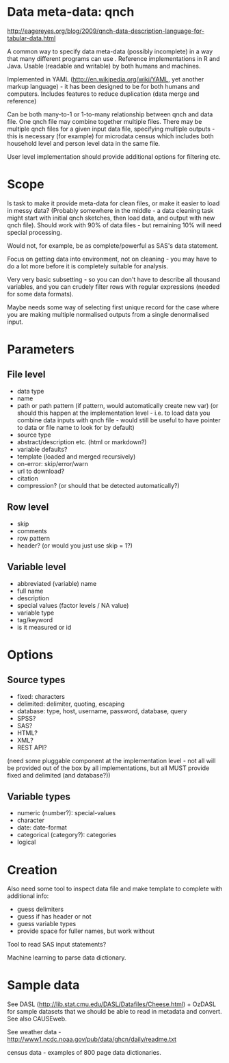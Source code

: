# Data meta-data: qnch

http://eagereyes.org/blog/2009/qnch-data-description-language-for-tabular-data.html

A common way to specify data meta-data (possibly incomplete) in a way that
many different programs can use . Reference implementations in R and Java.
Usable (readable and writable) by both humans and machines.

Implemented in YAML (http://en.wikipedia.org/wiki/YAML, yet another markup language) - it has been designed to be for both humans and computers. Includes features to reduce duplication (data merge and reference)

Can be both many-to-1 or 1-to-many relationship between qnch and data file. One qnch file may combine together multiple files. There may be multiple qnch files for a given input data file, specifying multiple outputs - this is necessary (for example) for microdata census which includes both household level and person level data in the same file.

User level implementation should provide additional options for filtering etc.

# Scope

Is task to make it provide meta-data for clean files, or make it easier to load in messy data? (Probably somewhere in the middle - a data cleaning task might start with initial qnch sketches, then load data, and output with new qnch file). Should work with 90% of data files - but remaining 10% will need special processing. 

Would not, for example, be as complete/powerful as SAS's data statement.  

Focus on getting data into environment, not on cleaning - you may have to do a lot more before it is completely suitable for analysis.

Very very basic subsetting - so you can don't have to describe all thousand variables, and you can crudely filter rows with regular expressions (needed for some data formats).

Maybe needs some way of selecting first unique record for the case where you are making multiple normalised outputs from a single denormalised input.

# Parameters

## File level

* data type
* name
* path or path pattern (if pattern, would automatically create new var) (or should this happen at the implementation level - i.e. to load data you combine data inputs with qnch file - would still be useful to have pointer to data or file name to look for by default)
* source type
* abstract/description etc. (html or markdown?)
* variable defaults?
* template (loaded and merged recursively)
* on-error: skip/error/warn 
* url to download?
* citation
* compression? (or should that be detected automatically?)

## Row level

* skip
* comments
* row pattern
* header? (or would you just use skip = 1?)

## Variable level

* abbreviated (variable) name
* full name
* description
* special values (factor levels / NA value)
* variable type 
* tag/keyword
* is it measured or id

# Options

## Source types

* fixed: characters
* delimited: delimiter, quoting, escaping
* database: type, host, username, password, database, query
* SPSS?
* SAS?
* HTML?
* XML?
* REST API?

(need some pluggable component at the implementation level - not all will be provided out of the box by all implementations, but all MUST provide fixed and delimited (and database?))

## Variable types

* numeric (number?): special-values
* character
* date: date-format
* categorical (category?): categories
* logical

# Creation

Also need some tool to inspect data file and make template to complete with additional info:

  * guess delimiters
  * guess if has header or not
  * guess variable types
  * provide space for fuller names, but work without

Tool to read SAS input statements?

Machine learning to parse data dictionary.

# Sample data

See DASL (http://lib.stat.cmu.edu/DASL/Datafiles/Cheese.html) + OzDASL for sample datasets that we should be able to read in metadata and convert.  See also CAUSEweb.

See weather data - http://www1.ncdc.noaa.gov/pub/data/ghcn/daily/readme.txt

census data - examples of 800 page data dictionaries.